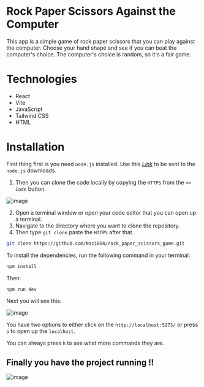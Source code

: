 # Rock Paper Scissors Against the Computer
This app is a simple game of rock paper scissors that you can play against the computer. Choose your hand shape and see if you can beat the computer's choice. The computer's choice is random, so it's a fair game.

# Technologies
* React
* Vite
* JavaScript
* Tailwind CSS
* HTML

# Installation
First thing first is you need `node.js` installed. Use this _[Link](https://nodejs.org/)_ to be sent to the `node.js` downloads.

1. Then you can clone the code locally by copying the `HTTPS` from the `<> Code` button.

![image](https://github.com/Naz1804/rock_paper_scissors_game/assets/121124109/a88d6b1a-050c-470f-b320-e00a5de13fa5)

2. Open a terminal window or open your code editor that you can open up a terminal.
3. Navigate to the directory where you want to clone the repository.
4. Then type `git clone` paste the `HTTPS` after that.
   
```sh
git clone https://github.com/Naz1804/rock_paper_scissors_game.git
```


To install the dependencies, run the following command in your terminal:

```sh
npm install
```

Then:

```sh
npm run dev
```

Next you will see this:

![image](https://github.com/Naz1804/todolist/assets/121124109/10254502-15b6-43a2-b1dc-ede50c3cd804)

You have two options to either click on the `http://localhost:5173/` or press `o` to open up the `localhost`.

You can always press `h` to see what more commands they are.

## Finally you have the project running !!

![image](https://github.com/Naz1804/rock_paper_scissors_game/assets/121124109/ff65e804-7907-4e21-bc5e-4b727135d550)
